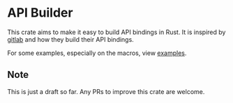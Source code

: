 # API Builder

This crate aims to make it easy to build API bindings in Rust. It is inspired by [gitlab](https://plume.benboeckel.net/~/JustAnotherBlog/designing-rust-bindings-for-rest-ap-is) and how they build their API bindings.

For some examples, especially on the macros, view [examples](./api-builder/examples/).

## Note

This is just a draft so far. Any PRs to improve this crate are welcome.
